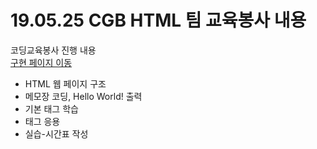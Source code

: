 # 19.05.25 CGB HTML 팀 교육봉사 내용
코딩교육봉사 진행 내용<br>
<a href="https://huchuhuchu.github.io/CGB_HTML/190521%20%ED%8C%80%EC%84%B8%EB%AF%B8%EB%82%98/">구현 페이지 이동</a>
<ul>
    <li>HTML 웹 페이지 구조</li>
    <li>메모장 코딩, Hello World! 출력</li>
    <li>기본 태그 학습</li>
    <li>태그 응용</li>
    <li>실습-시간표 작성</li>
</ul>
